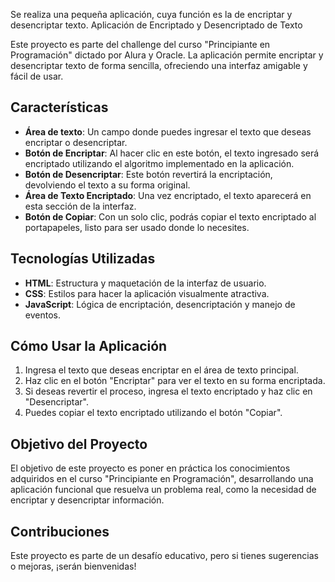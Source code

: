 Se realiza una pequeña aplicación, cuya función es la de encriptar y desencriptar texto.
Aplicación de Encriptado y Desencriptado de Texto

Este proyecto es parte del challenge del curso "Principiante en Programación" dictado por Alura y Oracle. La aplicación permite encriptar y desencriptar texto de forma sencilla, ofreciendo una interfaz amigable y fácil de usar.

## Características

- **Área de texto**: Un campo donde puedes ingresar el texto que deseas encriptar o desencriptar.
- **Botón de Encriptar**: Al hacer clic en este botón, el texto ingresado será encriptado utilizando el algoritmo implementado en la aplicación.
- **Botón de Desencriptar**: Este botón revertirá la encriptación, devolviendo el texto a su forma original.
- **Área de Texto Encriptado**: Una vez encriptado, el texto aparecerá en esta sección de la interfaz.
- **Botón de Copiar**: Con un solo clic, podrás copiar el texto encriptado al portapapeles, listo para ser usado donde lo necesites.

## Tecnologías Utilizadas

- **HTML**: Estructura y maquetación de la interfaz de usuario.
- **CSS**: Estilos para hacer la aplicación visualmente atractiva.
- **JavaScript**: Lógica de encriptación, desencriptación y manejo de eventos.

## Cómo Usar la Aplicación

1. Ingresa el texto que deseas encriptar en el área de texto principal.
3. Haz clic en el botón "Encriptar" para ver el texto en su forma encriptada.
4. Si deseas revertir el proceso, ingresa el texto encriptado y haz clic en "Desencriptar".
5. Puedes copiar el texto encriptado utilizando el botón "Copiar".

## Objetivo del Proyecto

El objetivo de este proyecto es poner en práctica los conocimientos adquiridos en el curso "Principiante en Programación", desarrollando una aplicación funcional que resuelva un problema real, como la necesidad de encriptar y desencriptar información.

## Contribuciones

Este proyecto es parte de un desafío educativo, pero si tienes sugerencias o mejoras, ¡serán bienvenidas!
